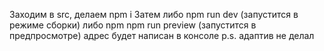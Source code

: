 Заходим в src, делаем npm i
Затем либо npm run dev (запустится в режиме сборки) либо npm  npm run preview (запустится в предпросмотре) адрес будет написан в консоле
p.s. адаптив не делал
